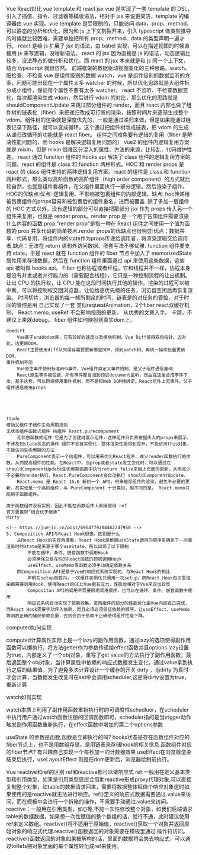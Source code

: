 <!-- https://juejin.cn/post/7007048306438176799 -->
Vue React对比
    vue template 和 react jsx
        vue 是实现了一套 template 的 DSL，引入了插值、指令、过滤器等模版语法，相对于 jsx 来说更简洁，template 的编译器由 vue 实现。vue template 是受限制的，只能访问 data，prop、method，可以静态的分析和优化。因为和 js 上下文割裂开来，引入 typescript 做类型推导的时候就比较困难，需要单独把所有 prop、method、data 的类型声明一遍才行。
        react 是给 js 扩展了 jsx 的语法，由 babel 实现，可以在描述视图的时候直接用 js 来写逻辑，没啥新语法。 react 的 jsx 因为直接是 js 的语法，动态逻辑比较多，没法静态的做分析和优化。而 react 的 jsx 本来就是和 js 同一个上下文，结合 typescript 就很自然。
    前端框架的数据驱动视图变化的三种思路。watch、脏检查、不检查
        vue 是组件级别的数据 watch，vue 是组件级别的数据监听的方案，问题可能出现在一个属性太多 watcher 的时候，所以优化思路就是大组件拆分成小组件，保证每个属性不要有太多 watcher。
        react 不监听、不检查数据变化，每次都渲染生成 vdom，然后进行 vdom 的对比，那么优化的思路就是 shouldComponentUpdate 来跳过部分组件的 render，而且 react 内部也做了组件树的链表化（fiber）来把递归改成可打断的渲染，按照时间片来逐渐生成整个 vdom。组件树的渲染就是深度优先的，一般是通过递归来做，但是如果能通过链表记录下路径，就可以变成循环。这个通过把组件树改成链表，把 vdom 的生成从递归改循环的功能就是 react fiber。
    组件之间难免要有逻辑的复用（fiber 是解决性能问题的，而 hooks 是解决逻辑复用问题的）
        vue2 的组件内逻辑复用方案就是 mixin，但是 mixin 很难区分混入的属性、方法的来源，比较乱，代码维护性差。
        react 通过 function 组件的 hooks api 解决了 class 组件的逻辑复用方案的问题。react 的组件是 class 和 function 两种形式。HOC 和 render props 是 react 的 class 组件支持的两种逻辑复用方案。react 的组件是 class 和 function 两种形式，那么类似高阶函数的高阶组件（high order component）的方式就比较自然，也就是组件套组件，在父组件里面执行一部分逻辑，然后渲染子组件。HOC的优缺点∶优点∶ 逻辑复用、不影响被包裹组件的内部逻辑。缺点∶ hoc传递给被包裹组件的props容易和被包裹后的组件重名，进而被覆盖. 除了多加一层组件的 HOC 方式以外，没有逻辑的部分可以直接把那部分 jsx 作为 props 传入另一个组件来复用，也就是 render props。render prop 是一个用于告知组件需要渲染什么内容的函数 prop."render prop"是指一种在 React 组件之间使用一个值为函数的 prop 共享代码的简单技术.render props的优缺点也很明显∶优点：数据共享、代码复用，将组件内的state作为props传递给调用者，将渲染逻辑交给调用者.缺点：无法在 return 语句外访问数据、嵌套写法不够优雅.
        function 组件要支持 state，于是 react 就在 function 组件的 fiber 节点中加入了 memorizedState 属性用来存储数据，然后在 function 组件里面通过 api 来使用这些数据，这些 api 被叫做 hooks api。
        Fiber 也称协程或者纤程。它和线程并不一样，协程本身是没有并发或者并行能力的（需要配合线程），它只是一种控制流程的让出机制。让出 CPU 的执行权，让 CPU 能在这段时间执行其他的操作。渲染的过程可以被中断，可以将控制权交回浏览器，让位给高优先级的任务，浏览器空闲后再恢复渲染。
        时间切片，浏览器的每一帧所剩余的时间，链表是的对任务的管控，对于时间的管控是用 自己实现了一套 类似requestAnimation，2个fiber react双缓存机制，
        React.memo, 
        useRef 不会影响视图的更新。
        从优秀的文章入手。
        卡颂，不建议上来就debug。
        fiber 组件如何映射到真实dom上，


    domdiff
        Vue基于snabbdom库，它有较好的速度以及模块机制。Vue Diff使用双向指针，边对比，边更新DOM。
        React主要使用diff队列保存需要更新哪些DOM，得到patch树，再统一操作批量更新DOM。
    事件机制不同
        Vue原生事件使用标准Web事件，Vue组件自定义事件机制，是父子组件通信基础
        React原生事件被包装，所有事件都冒泡到顶层document监听，然后在这里合成事件下发。基于这套，可以跨端使用事件机制，而不是和Web DOM强绑定。React组件上无事件，父子组件通信使用props





    ttodo
    借助父组件子组件生命周期规则
    无状态组件函数式组件 纯组件 React.purecomponent
        无状态函数式组件 它是为了创建纯展示组件，这种组件只负责根据传入的props来展示，不涉及到state状态的操作 组件不会被实例化，整体渲染性能得到提升，不能访问this对象，不能访问生命周期的方法
        PureComponent表示一个纯组件，可以用来优化React程序，减少render函数执行的次数，从而提高组件的性能。在React中，当prop或者state发生变化时，可以通过在shouldComponentUpdate生命周期函数中执行return false来阻止页面的更新，从而减少不必要的render执行。React.PureComponent会自动执行 shouldComponentUpdate。
        React.memo 是 React 16.6 新的一个 API，用来缓存组件的渲染，避免不必要的更新，其实也是一个高阶组件，与 PureComponent 十分类似，但不同的是， React.memo只能用于函数组件。

    由于函数组件没有实例，因此不能在函数组件上直接使用 ref
    官方更推崇“组合优于继承”
    dirty

    <!-- https://juejin.cn/post/6964779204462247950 -->
    5. Composition API与React Hook很像，区别是什么
        从React Hook的实现角度看，React Hook是根据useState调用的顺序来确定下一次重渲染时的state是来源于哪个useState，所以出现了以下限制
            不能在循环、条件、嵌套函数中调用Hook
            必须确保总是在你的React函数的顶层调用Hook
            useEffect、useMemo等函数必须手动确定依赖关系
        而Composition API是基于Vue的响应式系统实现的，与React Hook的相比
            声明在setup函数内，一次组件实例化只调用一次setup，而React Hook每次重渲染都需要调用Hook，使得React的GC比Vue更有压力，性能也相对于Vue来说也较慢
            Compositon API的调用不需要顾虑调用顺序，也可以在循环、条件、嵌套函数中使用
            响应式系统自动实现了依赖收集，进而组件的部分的性能优化由Vue内部自己完成，而React Hook需要手动传入依赖，而且必须必须保证依赖的顺序，让useEffect、useMemo等函数正确的捕获依赖变量，否则会由于依赖不正确使得组件性能下降。


computed如何实现

computed计算属性实际上是一个lazy的副作用函数，通过lazy的选项使得副作用函数可以懒执行，将方法getter作为参数传递给effect函数并且options.lazy设置为true，内部定义了一个obj对象，重写了get value的方法执行了副作用函数，最后返回整个obj对象，当计算属性中依赖的响应式数据发生变化，通过value拿到执行之后的结果值。为了避免多次计算设计一个缓存的开关 dirty ，当dirty 为真时才会计算，当数据发生改变时在set中会调用scheduler,这是将dirty设置为true，重新计算

watch如何实现

watch本质上利用了副作用函数重新执行时的可调度性schedluer，在scheduler中执行用户通过watch函数注册的回调函数即可，scheduler指的是当trigger动作触发副作用函数重新执行，在effect函数中增加的第二个options参数


useState 的参数是函数,函数是立即执行的吗?
hooks状态是存在函数组件对应的fiber节点上，也不是用数组存储，是用链表来存储hook的相关信息.函数组件对应的fiber节点?
有兴趣自己实现一个每秒加一的计数器效果
useEffect在浏览器渲染结束后执行，useLayoutEffect 则是在dom更新后，浏览器绘制前执行。

Vue reactive和ref的区别
    ref和reactive都可以做响应式
    ref:一般用在定义基本类型和引用类型，如果是引用类型底层会借助reactive形成proxy代理对象,可以直接复制整个对象，如table的数据请求回来，需要将数据整体赋值个响应对象这时如果使用的是reactive就无法进行响应。ref()定义的响应式数据需要通过.value来访问，而在模板中会进行一个拆箱的操作，不需要手动通过.value来访问。
    reactive：一般用在引用类型，如{}等,不能一次性修改整个对象，如我们后端请求table的数据数据，如果想一次性赋值的整个数组的话，就行不通，此时建议使用ref来定义数组。reactive()将不适用于原始值，reactive()获取一个对象并返回原始对象的响应式代理.reactive()函数返回的对象需要在模板里通过.操作符访问。reactive()函数返回的对象如果被解构的话，里面的数据将会失去响应式，可以通过toRefs把对象里面的每个属性转化成ref来使用。
